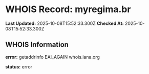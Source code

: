 # WHOIS Record: myregima.br

**Last Updated:** 2025-10-08T15:52:33.300Z
**Checked At:** 2025-10-08T15:52:33.300Z

## WHOIS Information

**error:** getaddrinfo EAI_AGAIN whois.iana.org

**status:** error

